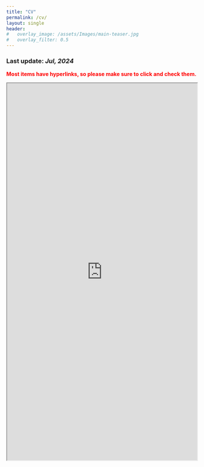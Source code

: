 ```yaml
---
title: "CV"
permalink: /cv/
layout: single
header:
#   overlay_image: /assets/Images/main-teaser.jpg
#   overlay_filter: 0.5
---
```


### Last update: _Jul, 2024_

**<span style="color:red;">Most items have hyperlinks, so please make sure to click and check them.</span>**

<iframe src="https://drive.google.com/file/d/1rB1GX3eAwgL7cQSdf2mR4td0qEUl_t6V/preview" width="100%" height="1000" allow="autoplay"></iframe>
